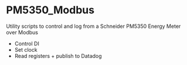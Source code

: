 # PM5350_Modbus
Utility scripts to control and log from a Schneider PM5350 Energy Meter over Modbus

- Control DI
- Set clock
- Read registers + publish to Datadog
